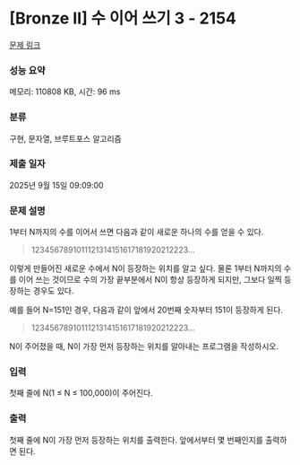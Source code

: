 # [Bronze II] 수 이어 쓰기 3 - 2154 

[문제 링크](https://www.acmicpc.net/problem/2154) 

### 성능 요약

메모리: 110808 KB, 시간: 96 ms

### 분류

구현, 문자열, 브루트포스 알고리즘

### 제출 일자

2025년 9월 15일 09:09:00

### 문제 설명

<p>1부터 N까지의 수를 이어서 쓰면 다음과 같이 새로운 하나의 수를 얻을 수 있다.</p>

<blockquote>
<p>1234567891011121314151617181920212223...</p>
</blockquote>

<p>이렇게 만들어진 새로운 수에서 N이 등장하는 위치를 알고 싶다. 물론 1부터 N까지의 수를 이어 쓰는 것이므로 수의 가장 끝부분에서 N이 항상 등장하게 되지만, 그보다 일찍 등장하는 경우도 있다.</p>

<p>예를 들어 N=151인 경우, 다음과 같이 앞에서 20번째 숫자부터 151이 등장하게 된다.</p>

<blockquote>
<p>1234567891011121314151617181920212223...</p>
</blockquote>

<p>N이 주어졌을 때, N이 가장 먼저 등장하는 위치를 알아내는 프로그램을 작성하시오.</p>

### 입력 

 <p>첫째 줄에 N(1 ≤ N ≤ 100,000)이 주어진다.</p>

### 출력 

 <p>첫째 줄에 N이 가장 먼저 등장하는 위치를 출력한다. 앞에서부터 몇 번째인지를 출력하면 된다.</p>

